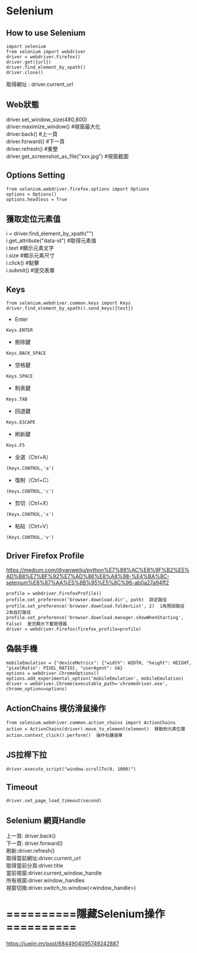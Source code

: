 # Selenium

## How to use Selenium
```
import selenium
from selenium import webdriver  
driver = webdriver.Firefox()  
driver.get({url})
driver.find_element_by_xpath()  
driver.close()
```
取得網址 : driver.current_url  

## Web狀態  
driver.set_window_size(480,800)  
driver.maximize_window()  #視窗最大化  
driver.back()       #上一頁  
driver.forward()    #下一頁  
driver.refresh()    #重整  
driver.get_screenshot_as_file("xxx.jpg")    #視窗截圖  

## Options Setting 
```
from selenium.webdriver.firefox.options import Options  
options = Options()  
options.headless = True  
```

## 獲取定位元素值    

i = driver.find_element_by_xpath("")   
i.get_attribute("data-id")  #取得元素值  
i.text     #顯示元素文字    
i.size     #顯示元素尺寸  
i.click() #點擊  
i.submit() #提交表單  


## Keys  
```
from selenium.webdriver.common.keys import Keys
driver.find_element_by_xpath().send_keys({text})    
```
- Enter 
```
Keys.ENTER  
```
- 刪除鍵 
```
Keys.BACK_SPACE  
```
- 空格鍵 
```
Keys.SPACE  
```
- 制表鍵 
```
Keys.TAB  
```
- 回退鍵 
```
Keys.ESCAPE  
```
- 刷新鍵 
```
Keys.F5  
```
- 全選（Ctrl+A）
```
(Keys.CONTROL,'a')
```
- 復制（Ctrl+C）
```
(Keys.CONTROL,'c') 
```
- 剪切（Ctrl+X）
```
(Keys.CONTROL,'x')  
```
- 粘貼（Ctrl+V）
```
(Keys.CONTROL,'v')  
```

## Driver Firefox Profile

https://medium.com/@yanweiliu/python%E7%88%AC%E8%9F%B2%E5%AD%B8%E7%BF%92%E7%AD%86%E8%A8%98-%E4%BA%8C-selenium%E8%87%AA%E5%8B%95%E5%8C%96-ab0a27a94ff2  

```
profile = webdriver.FirefoxProfile()  
profile.set_preference('browser.download.dir', path)  設定路徑  
profile.set_preference('browser.download.folderList', 2)  1為預設路徑   2為自訂路徑  
profile.set_preference('browser.download.manager.showWhenStarting', False)  是否顯示下載管理器
driver = webdriver.Firefox(firefox_profile=profile)
```

## 偽裝手機
```
mobileEmulation = {"deviceMetrics": {"width": WIDTH, "height": HEIGHT, "pixelRatio": PIXEL_RATIO}, "userAgent": UA}  
options = webdriver.ChromeOptions()  
options.add_experimental_option('mobileEmulation', mobileEmulation)  
driver = webdriver.Chrome(executable_path='chromedriver.exe', chrome_options=options)
```

## ActionChains 模仿滑鼠操作
```
from selenium.webdriver.common.action_chains import ActionChains  
action = ActionChains(driver).move_to_element(element)  移動到元素位置  
action.context_click().perform()  操作右鍵選單  
```

## JS拉桿下拉  
```
driver.execute_script("window.scrollTo(0, 1000)")
```

## Timeout  
```
driver.set_page_load_timeout(second)  
```

## Selenium 網頁Handle

上一頁: driver.back()  
下一頁: driver.forward()  
刷新:driver.refresh()  
取得當前網址:driver.current_url  
取得當前分頁:driver.title  
當前視窗:driver.current_window_handle  
所有視窗:driver.window_handles  
視窗切換:driver.switch_to.window(<window_handle>)

# ==========隱藏Selenium操作==========  
https://juejin.im/post/6844904095749242887


